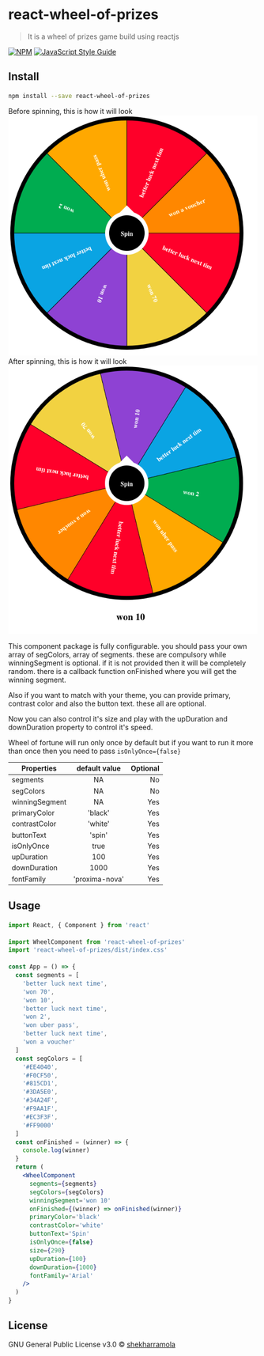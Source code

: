 # react-wheel-of-prizes

> It is a wheel of prizes game build using reactjs

[![NPM](https://img.shields.io/npm/v/react-wheel-of-prizes.svg)](https://www.npmjs.com/package/react-wheel-of-prizes) [![JavaScript Style Guide](https://img.shields.io/badge/code_style-standard-brightgreen.svg)](https://standardjs.com)

## Install

```bash
npm install --save react-wheel-of-prizes
```

Before spinning, this is how it will look
![before spinning](./before.png)
After spinning, this is how it will look
![after spinning](./after.png)

This component package is fully configurable. you should pass your own array of segColors, array of segments. these are compulsory while winningSegment is optional. if it is not provided then it will be completely random. there is a callback function onFinished where you will get the winning segment.

Also if you want to match with your theme, you can provide primary, contrast color and also the button text. these all are optional.

Now you can also control it's size and play with the upDuration and downDuration property to control it's speed.

Wheel of fortune will run only once by default but if you want to run it more than once then you need to pass `isOnlyOnce={false}`

| Properties     | default value | Optional |
| -------------- | :-----------: | -------: |
| segments       |      NA       |       No |
| segColors      |      NA       |       No |
| winningSegment |      NA       |      Yes |
| primaryColor   |    'black'    |      Yes |
| contrastColor  |    'white'    |      Yes |
| buttonText     |    'spin'     |      Yes |
| isOnlyOnce     |     true      |      Yes |
| upDuration     |      100      |      Yes |
| downDuration   |     1000      |      Yes |
| fontFamily     |'proxima-nova' |      Yes |

## Usage

```jsx
import React, { Component } from 'react'

import WheelComponent from 'react-wheel-of-prizes'
import 'react-wheel-of-prizes/dist/index.css'

const App = () => {
  const segments = [
    'better luck next time',
    'won 70',
    'won 10',
    'better luck next time',
    'won 2',
    'won uber pass',
    'better luck next time',
    'won a voucher'
  ]
  const segColors = [
    '#EE4040',
    '#F0CF50',
    '#815CD1',
    '#3DA5E0',
    '#34A24F',
    '#F9AA1F',
    '#EC3F3F',
    '#FF9000'
  ]
  const onFinished = (winner) => {
    console.log(winner)
  }
  return (
    <WheelComponent
      segments={segments}
      segColors={segColors}
      winningSegment='won 10'
      onFinished={(winner) => onFinished(winner)}
      primaryColor='black'
      contrastColor='white'
      buttonText='Spin'
      isOnlyOnce={false}
      size={290}
      upDuration={100}
      downDuration={1000}
      fontFamily='Arial'
    />
  )
}
```

## License

GNU General Public License v3.0 © [shekharramola](https://github.com/shekharramola)
